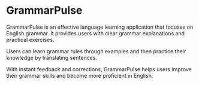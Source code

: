 # GrammarPulse

GrammarPulse is an effective language learning application that focuses on English grammar. It provides users with clear grammar explanations and practical exercises. 

Users can learn grammar rules through examples and then practice their knowledge by translating sentences. 

With instant feedback and corrections, GrammarPulse helps users improve their grammar skills and become more proficient in English.
